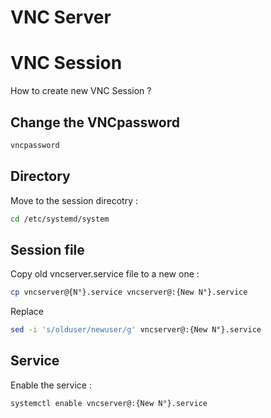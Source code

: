 # VNC Server

# VNC Session
How to create new VNC Session ?

## Change the VNCpassword
```bash
vncpassword
```

## Directory
Move to the session direcotry :

```bash
cd /etc/systemd/system
```

## Session file
Copy old vncserver.service file to a new one :
```bash
cp vncserver@{N°}.service vncserver@:{New N°}.service
```

Replace
```bash
sed -i 's/olduser/newuser/g' vncserver@:{New N°}.service
```
## Service
Enable the service :
```bash
systemctl enable vncserver@:{New N°}.service
```